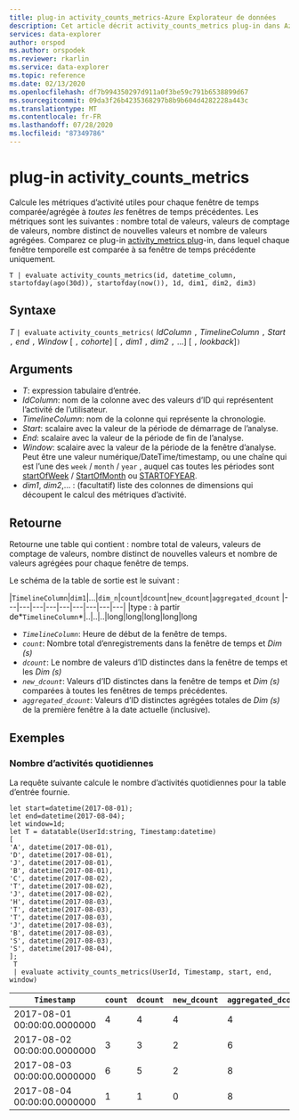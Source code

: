 ```yaml
---
title: plug-in activity_counts_metrics-Azure Explorateur de données
description: Cet article décrit activity_counts_metrics plug-in dans Azure Explorateur de données.
services: data-explorer
author: orspod
ms.author: orspodek
ms.reviewer: rkarlin
ms.service: data-explorer
ms.topic: reference
ms.date: 02/13/2020
ms.openlocfilehash: df7b994350297d911a0f3be59c791b6538899d67
ms.sourcegitcommit: 09da3f26b4235368297b8b9b604d4282228a443c
ms.translationtype: MT
ms.contentlocale: fr-FR
ms.lasthandoff: 07/28/2020
ms.locfileid: "87349786"
---
```

# <a name="activity_counts_metrics-plugin"></a>plug-in activity_counts_metrics

Calcule les métriques d’activité utiles pour chaque fenêtre de temps comparée/agrégée à *toutes les* fenêtres de temps précédentes. Les métriques sont les suivantes : nombre total de valeurs, valeurs de comptage de valeurs, nombre distinct de nouvelles valeurs et nombre de valeurs agrégées. Comparez ce plug-in [activity_metrics plug](activity-metrics-plugin.md)-in, dans lequel chaque fenêtre temporelle est comparée à sa fenêtre de temps précédente uniquement.

```kusto
T | evaluate activity_counts_metrics(id, datetime_column, startofday(ago(30d)), startofday(now()), 1d, dim1, dim2, dim3)
```

## <a name="syntax"></a>Syntaxe

*T* `| evaluate` `activity_counts_metrics(` *IdColumn* `,` *TimelineColumn* `,` *Start* `,` *end* `,` *Window* [ `,` *cohorte*] [ `,` *dim1* `,` *dim2* `,` ...] [ `,` *lookback*]`)`

## <a name="arguments"></a>Arguments

* *T*: expression tabulaire d’entrée.
* *IdColumn*: nom de la colonne avec des valeurs d’ID qui représentent l’activité de l’utilisateur. 
* *TimelineColumn*: nom de la colonne qui représente la chronologie.
* *Start*: scalaire avec la valeur de la période de démarrage de l’analyse.
* *End*: scalaire avec la valeur de la période de fin de l’analyse.
* *Window*: scalaire avec la valeur de la période de la fenêtre d’analyse. Peut être une valeur numérique/DateTime/timestamp, ou une chaîne qui est l’une des `week` / `month` / `year` , auquel cas toutes les périodes sont [startOfWeek](startofweekfunction.md) / [StartOfMonth](startofmonthfunction.md) ou [STARTOFYEAR](startofyearfunction.md). 
* *dim1*, *dim2*,... : (facultatif) liste des colonnes de dimensions qui découpent le calcul des métriques d’activité.

## <a name="returns"></a>Retourne

Retourne une table qui contient : nombre total de valeurs, valeurs de comptage de valeurs, nombre distinct de nouvelles valeurs et nombre de valeurs agrégées pour chaque fenêtre de temps.

Le schéma de la table de sortie est le suivant :

|`TimelineColumn`|`dim1`|...|`dim_n`|`count`|`dcount`|`new_dcount`|`aggregated_dcount`
|---|---|---|---|---|---|---|---|---|
|type : à partir de*`TimelineColumn`*|..|..|..|long|long|long|long|long


* *`TimelineColumn`*: Heure de début de la fenêtre de temps.
* *`count`*: Nombre total d’enregistrements dans la fenêtre de temps et *Dim (s)*
* *`dcount`*: Le nombre de valeurs d’ID distinctes dans la fenêtre de temps et les *Dim (s)*
* *`new_dcount`*: Valeurs d’ID distinctes dans la fenêtre de temps et *Dim (s)* comparées à toutes les fenêtres de temps précédentes. 
* *`aggregated_dcount`*: Valeurs d’ID distinctes agrégées totales de *Dim (s)* de la première fenêtre à la date actuelle (inclusive).

## <a name="examples"></a>Exemples

### <a name="daily-activity-counts"></a>Nombre d’activités quotidiennes 

La requête suivante calcule le nombre d’activités quotidiennes pour la table d’entrée fournie.

<!-- csl: https://help.kusto.windows.net:443/Samples -->
```kusto
let start=datetime(2017-08-01);
let end=datetime(2017-08-04);
let window=1d;
let T = datatable(UserId:string, Timestamp:datetime)
[
'A', datetime(2017-08-01),
'D', datetime(2017-08-01), 
'J', datetime(2017-08-01),
'B', datetime(2017-08-01),
'C', datetime(2017-08-02),  
'T', datetime(2017-08-02),
'J', datetime(2017-08-02),
'H', datetime(2017-08-03),
'T', datetime(2017-08-03),
'T', datetime(2017-08-03),
'J', datetime(2017-08-03),
'B', datetime(2017-08-03),
'S', datetime(2017-08-03),
'S', datetime(2017-08-04),
];
 T 
 | evaluate activity_counts_metrics(UserId, Timestamp, start, end, window)
```

|`Timestamp`|`count`|`dcount`|`new_dcount`|`aggregated_dcount`|
|---|---|---|---|---|
|2017-08-01 00:00:00.0000000|4|4|4|4|
|2017-08-02 00:00:00.0000000|3|3|2|6|
|2017-08-03 00:00:00.0000000|6|5|2|8|
|2017-08-04 00:00:00.0000000|1|1|0|8|


